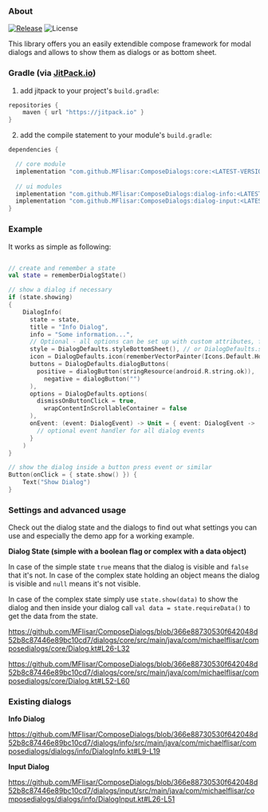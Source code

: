 ### About

[![Release](https://jitpack.io/v/MFlisar/ComposeDialogs.svg)](https://jitpack.io/#MFlisar/ComposeDialogs)
![License](https://img.shields.io/github/license/MFlisar/ComposeDialogs)

This library offers you an easily extendible compose framework for modal dialogs and allows to show them as dialogs or as bottom sheet.

### Gradle (via [JitPack.io](https://jitpack.io/))

1. add jitpack to your project's `build.gradle`:
```groovy
repositories {
    maven { url "https://jitpack.io" }
}
```
2. add the compile statement to your module's `build.gradle`:
```groovy
dependencies {

  // core module
  implementation "com.github.MFlisar:ComposeDialogs:core:<LATEST-VERSION>"
  
  // ui modules
  implementation "com.github.MFlisar:ComposeDialogs:dialog-info:<LATEST-VERSION>"
  implementation "com.github.MFlisar:ComposeDialogs:dialog-input:<LATEST-VERSION>"
}
```

### Example

It works as simple as following:

```kotlin

// create and remember a state
val state = rememberDialogState()

// show a dialog if necessary
if (state.showing) 
{
    DialogInfo(
      state = state,
      title = "Info Dialog",
      info = "Some information...",
	  // Optional - all options can be set up with custom attributes, following are just the default examples
	  style = DialogDefaults.styleBottomSheet(), // or DialogDefaults.styleDialog() => both have quite some settings and all default dialog settings...
	  icon = DialogDefaults.icon(rememberVectorPainter(Icons.Default.Home)),
	  buttons = DialogDefaults.dialogButtons(
	  	positive = dialogButton(stringResource(android.R.string.ok)),
          negative = dialogButton("")
	  ),
      options = DialogDefaults.options(
	  	dismissOnButtonClick = true,
          wrapContentInScrollableContainer = false
	  ),
      onEvent: (event: DialogEvent) -> Unit = { event: DialogEvent ->
	  	// optional event handler for all dialog events
	  }
    )
}

// show the dialog inside a button press event or similar
Button(onClick = { state.show() }) {
    Text("Show Dialog")
}
```

### Settings and advanced usage

Check out the dialog state and the dialogs to find out what settings you can use and especially the demo app for a working example.

**Dialog State (simple with a boolean flag or complex with a data object)**

In case of the simple state `true` means that the dialog is visible and `false` that it's not. In case of the complex state holding an object means the dialog is visible and `null` means it's not visible.

In case of the complex state simply use `state.show(data)` to show the dialog and then inside your dialog call `val data = state.requireData()` to get the data from the state.

https://github.com/MFlisar/ComposeDialogs/blob/366e88730530f642048d52b8c87446e89bc10cd7/dialogs/core/src/main/java/com/michaelflisar/composedialogs/core/Dialog.kt#L26-L32

https://github.com/MFlisar/ComposeDialogs/blob/366e88730530f642048d52b8c87446e89bc10cd7/dialogs/core/src/main/java/com/michaelflisar/composedialogs/core/Dialog.kt#L52-L60
  
### Existing dialogs

**Info Dialog**

https://github.com/MFlisar/ComposeDialogs/blob/366e88730530f642048d52b8c87446e89bc10cd7/dialogs/info/src/main/java/com/michaelflisar/composedialogs/dialogs/info/DialogInfo.kt#L9-L19

**Input Dialog**

https://github.com/MFlisar/ComposeDialogs/blob/366e88730530f642048d52b8c87446e89bc10cd7/dialogs/input/src/main/java/com/michaelflisar/composedialogs/dialogs/info/DialogInput.kt#L26-L51
